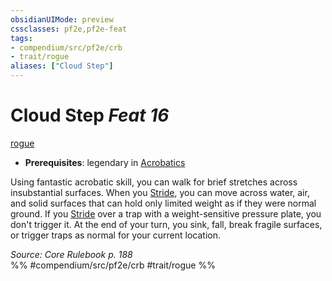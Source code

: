 ```yaml
---
obsidianUIMode: preview
cssclasses: pf2e,pf2e-feat
tags:
- compendium/src/pf2e/crb
- trait/rogue
aliases: ["Cloud Step"]
---
```

# Cloud Step  *Feat 16*  
[rogue](rules/traits/rogue.md "Rogue Class Trait")  

- **Prerequisites**: legendary in [Acrobatics](compendium/skills.md#Acrobatics)

Using fantastic acrobatic skill, you can walk for brief stretches across insubstantial surfaces. When you [Stride](rules/actions/stride.md), you can move across water, air, and solid surfaces that can hold only limited weight as if they were normal ground. If you [Stride](rules/actions/stride.md) over a trap with a weight-sensitive pressure plate, you don't trigger it. At the end of your turn, you sink, fall, break fragile surfaces, or trigger traps as normal for your current location.

*Source: Core Rulebook p. 188*  
%% #compendium/src/pf2e/crb #trait/rogue %%